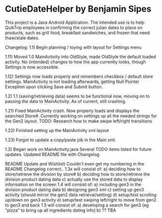 CutieDateHelper by Benjamin Sipes
===============
This project is a Java Android Application. The intended use is to help QuikTrip employees in confirming the correct julian dates to place on products, such as grill food, breakfast sandwiches, and frozen that need thaw/stale dates.

Changelog:
1.1) Begin planning / toying with layout for Settings menu

1.11) Moved 1.0 MainActivity into OldStyle, made OldStyle the default loaded
activity. No (intended) changes to how the app currently looks, though
Settings is now accessible.

1.12) Settings now loads properly and remembers checkbox / default store
settings. MainActivity is not loading afterwards, getting Null Pointer
Exception upon clicking Save and Submit button.

1.2) 1.1 (saving/retrieving data) seems to be functional now, moving on to
passing the data to MainActivity. As of current, still crashing.

1.21) Fixed MainActivity crash. Now properly loads and displays the searched
Store#. Currently working on settings up all the needed strings for the
Gen2 layout.
TODO: Research how to make swipe left/right transitions

1.22) Finished setting up the MainActivity xml layout

1.23) Forgot to update a copy/paste job in the Main xml.

1.3) Began work on MainActivity.java Several TODO items listed for future updates.
Updated README file with Changelog

README Update and Wishlist) Couldn't even get my numbering in the README Changelog correct.. 
1.3x will consist of:
a) deciding how to store/retrieve the division by store#
b) deciding how to store/retrieve the division product dating data
c) actually use the stored data to display information on the screen
1.4 will consist of:
a) including gen3 in the division product dating data
b) designing gen3 xml
c) setting up gen3 activity (should mirror the gen2 data retrieval/setting)
d) setup/test scrolling up/down on gen3 activity
e) setup/test swiping left/right to move from gen2 to gen3 and back
1.5 will consist of: 
a) developing a search for gen3 (eg "pizza" to bring up all ingredients dating info)
b) ?? TBA